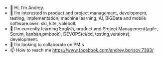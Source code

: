 - 👋 Hi, I’m Andrey.  
- 👀 I’m interested in product and project management, development, testing, implementation, machine learning, AI, BiGData and mobile software.over: ski, kite, valeboll. 
- 🌱 I’m currently learning English, product and Project Management(agile, Scrum, kanban,pmbook), DEVOPS(ci/cd, testing,versions), development.
- 💞️ I’m looking to collaborate on PM's
- 📫 How to reach me https://www.facebook.com/andrey.borisov.7393/

<!---
AndRu-v1/AndRu-v1 is a ✨ special ✨ repository because its `README.md` (this file) appears on your GitHub profile.
You can click the Preview link to take a look at your changes.
--->
